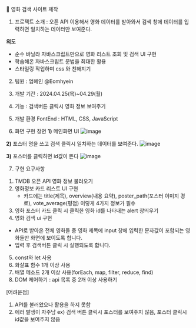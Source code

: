 🎥 영화 검색 사이트 제작
1. 프로젝트 소개 : 오픈 API 이용해서 영화 데이터를 받아와서 검색 창에 데이터를 입력하면 일치하는 데이터만 보여준다.

**의도**
- 순수 바닐라 자바스크립트만으로 영화 리스트 조회 및 검색 UI 구현
- 학습해온 자바스크립트 문법을 최대한 활용
- 스타일링 작업하며 css 와 친해지기

2. 팀원 : 엄혜인 @Eomhyein

3. 개발 기간 : 2024.04.25(목)~04.29(월)

4. 기능 : 검색버튼 클릭시 영화 정보 보여주기
5. 개발 환경
FontEnd : HTML, CSS, JavaScript

6. 화면 구현 장면
**1)** 메인화면 UI
![image](https://github.com/Eomhyein/movie_search/assets/26666131/6da1507f-670f-480e-a19f-84d082f3b2da)

**2)** 포스터 명을 쓰고 검색 클릭시 일치하는 데이터를 보여준다.
![image](https://github.com/Eomhyein/movie_search/assets/26666131/747607ee-60c5-46cb-87c2-fb8c3e4aa962)

**3)** 포스터를 클릭하면 id값이 뜬다
![image](https://github.com/Eomhyein/movie_search/assets/26666131/86f88749-d2b5-4c3e-87e3-4b1b07460ba5)

7. 구현 요구사항
1) TMDB 오픈 API 영화 정보 불러오기
2) 영화정보 카드 리스트 UI 구현
   - 카드에는 title(제목), overview(내용 요약), poster_path(포스터 이미지 경로), vote_average(평점) 이렇게 4가지 정보가 필수
3) 영화 포스터 카드 클릭 시 클릭한 영화 id를 나타내는 alert 창띄우기
4) 영화 검색 ui 구현
- API로 받아온 전체 영화들 중 영화 제목에 input 창에 입력한 문자값이 포함되는 영화들만 화면에 보이도록 합니다.
- 입력 후 검색버튼 클릭 시 실행되도록 합니다.
5) const와 let 사용
6) 화살표 함수 1개 이상 사용
7) 배열 메소드 2개 이상 사용(forEach, map, filter, reduce, find)
8) DOM 제어하기 : api 목록 중 2개 이상 사용하기


[어려운점]
1. API를 불러왔으나 활용을 하지 못함
2. 에러 발생이 자주남
   ex) 검색 버튼 클릭시 포스터를 보여주지 않음, 포스터 클릭시 id값을 보여주지 않음
